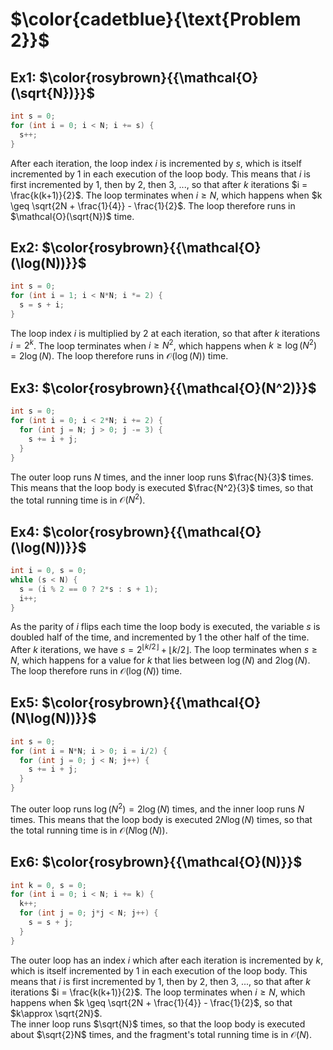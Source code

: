 # $\color{cadetblue}{\text{Problem 2}}$

## Ex1: $\color{rosybrown}{{\mathcal{O}(\sqrt{N})}}$

```c
int s = 0;
for (int i = 0; i < N; i += s) {
  s++;
}
```

After each iteration, the loop index $i$ is incremented by $s$, which is itself incremented by $1$ in each execution of the loop body. This means that $i$ is first incremented by 1, then by 2, then 3, ..., so that after $k$ iterations $i = \frac{k(k+1)}{2}$. The loop terminates when $i \geq N$, which happens when $k \geq \sqrt{2N + \frac{1}{4}} - \frac{1}{2}$. The loop therefore runs in $\mathcal{O}(\sqrt{N})$ time.

## Ex2: $\color{rosybrown}{{\mathcal{O}(\log(N))}}$

```c
int s = 0;
for (int i = 1; i < N*N; i *= 2) {
  s = s + i;
}
```

The loop index $i$ is multiplied by 2 at each iteration, so that after $k$ iterations $i = 2^k$. The loop terminates when $i \geq N^2$, which happens when $k \geq \log(N^2) = 2\log(N)$. The loop therefore runs in $\mathcal{O}(\log(N))$ time.

## Ex3: $\color{rosybrown}{{\mathcal{O}(N^2)}}$

```c
int s = 0;
for (int i = 0; i < 2*N; i += 2) {
  for (int j = N; j > 0; j -= 3) {
    s += i + j;
  }
}
```

The outer loop runs $N$ times, and the inner loop runs $\frac{N}{3}$ times. This means that the loop body is executed $\frac{N^2}{3}$ times, so that the total running time is in $\mathcal{O}(N^2)$.

## Ex4: $\color{rosybrown}{{\mathcal{O}(\log(N))}}$

```c
int i = 0, s = 0;
while (s < N) {
  s = (i % 2 == 0 ? 2*s : s + 1);
  i++;
}
```

As the parity of $i$ flips each time the loop body is executed, the variable $s$ is doubled half of the time, and incremented by 1 the other half of the time.  
After $k$ iterations, we have $s = 2^{\lfloor k/2 \rfloor} + \lfloor k/2 \rfloor$. The loop terminates when $s \geq N$, which happens for a value for $k$ that lies between $\log(N)$ and $2\log(N)$. The loop therefore runs in $\mathcal{O}(\log(N))$ time.

## Ex5: $\color{rosybrown}{{\mathcal{O}(N\log(N))}}$

```c
int s = 0;
for (int i = N*N; i > 0; i = i/2) {
  for (int j = 0; j < N; j++) {
    s += i + j;
  }
}
```

The outer loop runs $\log(N^2) = 2\log(N)$ times, and the inner loop runs $N$ times. This means that the loop body is executed $2N\log(N)$ times, so that the total running time is in $\mathcal{O}(N\log(N))$.

## Ex6: $\color{rosybrown}{{\mathcal{O}(N)}}$

```c
int k = 0, s = 0;
for (int i = 0; i < N; i += k) {
  k++;
  for (int j = 0; j*j < N; j++) {
    s = s + j;
  }
}
```

The outer loop has an index $i$ which after each iteration is incremented by $k$, which is itself incremented by $1$ in each execution of the loop body. This means that $i$ is first incremented by 1, then by 2, then 3, ..., so that after $k$ iterations $i = \frac{k(k+1)}{2}$. The loop terminates when $i \geq N$, which happens when $k \geq \sqrt{2N + \frac{1}{4}} - \frac{1}{2}$, so that $k\approx \sqrt{2N}$.  
The inner loop runs $\sqrt{N}$ times, so that the loop body is executed about $\sqrt{2}N$ times, and the fragment's total running time is in $\mathcal{O}(N)$.
